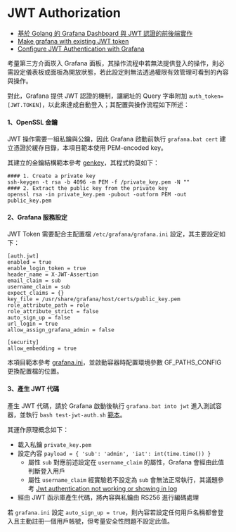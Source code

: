 # JWT Authorization

+ [基於 Golang 的 Grafana Dashboard 與 JWT 認證的前後端實作](https://www.omegaatt.com/blogs/develop/2024/grafana_embed_example/)
+ [Make grafana with existing JWT token](https://community.grafana.com/t/make-grafana-with-existing-jwt-token/132260)
+ [Configure JWT Authentication with Grafana](https://tanmay-bhat.github.io/posts/configure-jwt-auth-grafana/)

考量第三方介面崁入 Grafana 面板，其操作流程中若無法提供登入的操作，則必需設定儀表板或面板為開放狀態，若此設定則無法透過權限有效管理可看到的內容與操作。

對此，Grafana 提供 JWT 認證的機制，讓網址的 Query 字串附加 ```auth_token=[JWT.TOKEN]```，以此來達成自動登入；其配置與操作流程如下所述：

#### 1、OpenSSL 金鑰

JWT 操作需要一組私鑰與公鑰，因此 Grafana 啟動前執行 ```grafana.bat cert``` 建立憑證於緩存目錄，本項目範本使用 PEM-encoded key。

其建立的金鑰結構範本參考 [genkey](../shell/tool-genkey.sh)，其程式約莫如下：

```
#### 1. Create a private key
ssh-keygen -t rsa -b 4096 -m PEM -f /private_key.pem -N ""
#### 2. Extract the public key from the private key
openssl rsa -in private_key.pem -pubout -outform PEM -out public_key.pem
```

#### 2、Grafana 服務設定

JWT Token 需要配合主配置檔 ```/etc/grafana/grafana.ini``` 設定，其主要設定如下：

```
[auth.jwt]
enabled = true
enable_login_token = true
header_name = X-JWT-Assertion
email_claim = sub
username_claim = sub
expect_claims = {}
key_file = /usr/share/grafana/host/certs/public_key.pem
role_attribute_path = role
role_attribute_strict = false
auto_sign_up = false
url_login = true
allow_assign_grafana_admin = false

[security]
allow_embedding = true
```

本項目範本參考 [grafana.ini](../conf/grafana/grafana.ini)，並啟動容器時配置環境參數 GF_PATHS_CONFIG 更換配置檔的位置。

#### 3、產生 JWT 代碼

產生 JWT 代碼，請於 Grafana 啟動後執行 ```grafana.bat into jwt``` 進入測試容器，並執行 ```bash test-jwt-auth.sh``` [範本](../shell/test-jwt-auth.sh)。

其運作原理概念如下：

+ 載入私鑰 ```private_key.pem```
+ 設定內容 ```payload = { 'sub': 'admin', 'iat': int(time.time()) }```
    - 屬性 ```sub``` 對應前述設定在 ```username_claim``` 的屬性，Grafana 會經由此值判斷登入用戶
    - 屬性 ```username_claim``` 經實驗若不設定為 ```sub``` 會無法正常執行，其議題參考 [Jwt authentication not working or showing in log](https://community.grafana.com/t/jwt-authentication-not-working-or-showing-in-log/85419/8)
+ 經由 JWT 函示庫產生代碼，將內容與私鑰由 RS256 進行編碼處理

若 ```grafana.ini``` 設定 ```auto_sign_up = true```，則內容若設定任何用戶名稱都會登入且主動註冊一個用戶帳號，但考量安全性問題不設定此值。
